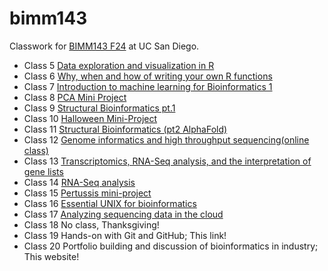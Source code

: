 # bimm143
Classwork for [BIMM143 F24](https://bioboot.github.io/bimm143_F24/) at UC San Diego.

- Class 5 [Data exploration and visualization in R](https://github.com/ckw002/bimm143/blob/main/class05/class05.md)
- Class 6 [Why, when and how of writing your own R functions](https://github.com/ckw002/bimm143/blob/main/class06/class06.pdf)
- Class 7 [Introduction to machine learning for Bioinformatics 1](https://github.com/ckw002/bimm143/blob/main/class07/class07.pdf)
- Class 8 [PCA Mini Project](https://github.com/ckw002/bimm143/blob/main/class%2008/class08.pdf)
- Class 9 [Structural Bioinformatics pt.1](https://github.com/ckw002/bimm143/blob/main/class09/class-09.pdf)
- Class 10 [Halloween Mini-Project](https://github.com/ckw002/bimm143/blob/main/class10/class10%20lab.pdf)
- Class 11 [Structural Bioinformatics (pt2 AlphaFold)](https://github.com/ckw002/bimm143/blob/main/class11/class11.pdf)
- Class 12 [Genome informatics and high throughput sequencing(online class)]()
- Class 13 [Transcriptomics, RNA-Seq analysis, and the interpretation of gene lists](https://github.com/ckw002/bimm143/blob/main/class13/class13.pdf)
- Class 14 [RNA-Seq analysis](https://github.com/ckw002/bimm143/blob/main/class%2014/c14.pdf)
- Class 15 [Pertussis mini-project](https://github.com/ckw002/bimm143/blob/main/class%2015/class-15.pdf)
- Class 16 [Essential UNIX for bioinformatics](https://github.com/ckw002/bimm143/blob/main/class16/class16.Rproj)
- Class 17 [Analyzing sequencing data in the cloud](https://github.com/ckw002/bimm143/blob/main/class17/class17.Rproj)
- Class 18 No class, Thanksgiving!
- Class 19 Hands-on with Git and GitHub; This link!
- Class 20 Portfolio building and discussion of bioinformatics in industry; This website!
